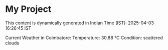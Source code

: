 # My Project

This content is dynamically generated in Indian Time (IST): 2025-04-03 16:26:45 IST


Current Weather in Coimbatore:
Temperature: 30.88 °C
Condition: scattered clouds
